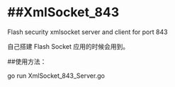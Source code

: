 ##XmlSocket_843
=============

Flash security xmlsocket server and client for port 843

自己搭建 Flash Socket 应用的时候会用到。

##使用方法：

go  run  XmlSocket_843_Server.go

